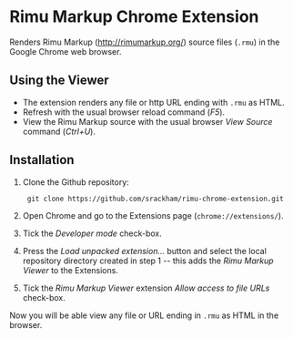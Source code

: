 # Rimu Markup Chrome Extension

Renders Rimu Markup (<http://rimumarkup.org/>) source files (`.rmu`)
in the Google Chrome web browser.

## Using the Viewer
- The extension renders any file or http URL ending with `.rmu` as
  HTML.
- Refresh with the usual browser reload command (_F5_).
- View the Rimu Markup source with the usual browser _View Source_
  command (_Ctrl+U_).

## Installation
1. Clone the Github repository:

        git clone https://github.com/srackham/rimu-chrome-extension.git

2. Open Chrome and go to the Extensions page (`chrome://extensions/`).
3. Tick the _Developer mode_ check-box.
4. Press the _Load unpacked extension..._ button and select the local
   repository directory created in step 1 -- this adds the _Rimu
   Markup Viewer_ to the Extensions.
5. Tick the _Rimu Markup Viewer_ extension _Allow access to file URLs_
   check-box.

Now you will be able view any file or URL ending in `.rmu` as HTML in
the browser.
